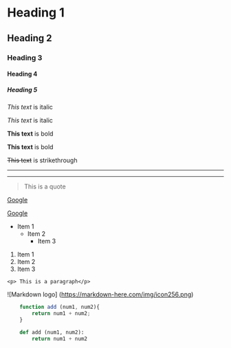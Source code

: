 <!-- Headings -->
# Heading 1
## Heading 2
### Heading 3
#### Heading 4
##### Heading 5

<!-- Italics -->
*This text* is italic

_This text_ is italic

<!-- Strong\Bold -->
**This text** is bold

__This text__ is bold

<!-- Strike through -->
~~This text~~ is strikethrough


<!-- Horizontal rule -->
___
___

<!-- Horizontal rule -->
> This is a quote

<!-- Links -->
[Google](http://wwww.google.com)

[Google](http://wwww.google.com "Go to google")


<!-- UL -->
* Item 1
    * Item 2
        * Item 3


<!-- OL -->
1. Item 1
1. Item 2
1. Item 3

<!-- Inline code block -->
`<p> This is a paragraph</p>`

<!-- Images -->
![Markdown logo]
(https://markdown-here.com/img/icon256.png)

<!--  code block -->

```javascript
    function add (num1, num2){
        return num1 + num2;
    }
```

```python
    def add (num1, num2):
        return num1 + num2
```
